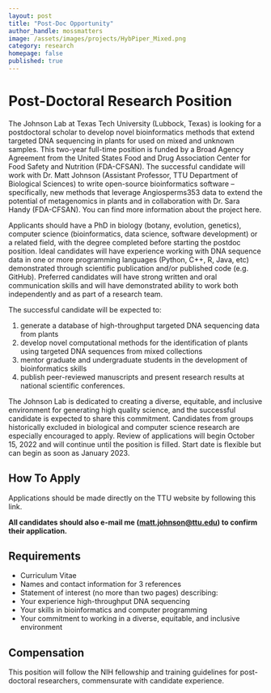 ```yaml
---
layout: post
title: "Post-Doc Opportunity"
author_handle: mossmatters
image: /assets/images/projects/HybPiper_Mixed.png
category: research
homepage: false
published: true
---
```


# Post-Doctoral Research Position

The Johnson Lab at Texas Tech University (Lubbock, Texas) is looking for a postdoctoral scholar to develop novel bioinformatics methods that extend targeted DNA sequencing in plants for used on mixed and unknown samples. This two-year full-time position is funded by a Broad Agency Agreement from the United States Food and Drug Association Center for Food Safety and Nutrition (FDA-CFSAN). The successful candidate will work with Dr. Matt Johnson (Assistant Professor, TTU Department of Biological Sciences) to write open-source bioinformatics software – specifically, new methods that leverage Angiosperms353 data to extend the potential of metagenomics in plants and in collaboration with Dr. Sara Handy (FDA-CFSAN). You can find more information about the project here.

Applicants should have a PhD in biology (botany, evolution, genetics), computer science (bioinformatics, data science, software development) or a related field, with the degree completed before starting the postdoc position. Ideal candidates will have experience working with DNA sequence data in one or more programming languages (Python, C++, R, Java, etc) demonstrated through scientific publication and/or published code (e.g. GitHub). Preferred candidates will have strong written and oral communication skills and will have demonstrated ability to work both independently and as part of a research team.

The successful candidate will be expected to:

1. generate a database of high-throughput targeted DNA sequencing data from plants 
2. develop novel computational methods for the identification of plants using targeted DNA sequences from mixed collections 
3. mentor graduate and undergraduate students in the development of bioinformatics skills
4. publish peer-reviewed manuscripts and present research results at national scientific conferences.  

The Johnson Lab is dedicated to creating a diverse, equitable, and inclusive environment for generating high quality science, and the successful candidate is expected to share this commitment. Candidates from groups historically excluded in biological and computer science research are especially encouraged to apply. Review of applications will begin October 15, 2022 and will continue until the position is filled. Start date is flexible but can begin as soon as January 2023.

## How To Apply

Applications should be made directly on the TTU website by following this link.


**All candidates should also e-mail me (matt.johnson@ttu.edu) to confirm their application.**


## Requirements
- Curriculum Vitae
- Names and contact information for 3 references
- Statement of interest (no more than two pages) describing:
 - Your experience high-throughput DNA sequencing
 - Your skills in bioinformatics and computer programming 
 - Your commitment to working in a diverse, equitable, and inclusive environment


## Compensation

This position will follow the NIH fellowship and training guidelines for post-doctoral researchers, commensurate with candidate experience.
